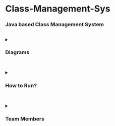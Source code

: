 # Class-Management-Sys

### Java based Class Management System

##

<details>
  <summary><h3>Diagrams</h3></summary>
  
  [Download - Class Diagram](https://github.com/mr0erek/Class-Management-Sys/raw/main/assets/Class_Diagram.png)
  > <img width="300" height="300" src="https://github.com/mr0erek/Class-Management-Sys/blob/main/assets/Class_Diagram.png">
    
  [Download - Use-Case Diagram](https://github.com/mr0erek/Class-Management-Sys/raw/main/assets/Use_Case_Diagram.png)
  > <img width="300" height="300" src="https://github.com/mr0erek/Class-Management-Sys/blob/main/assets/Use_Case_Diagram.png">
</details>

##
<details>
  <summary><h3>How to Run?</h3></summary>
  
  > **If java & git is already installed!**
  - ```sh
    git clone --depth=1 https://github.com/mr0erek/Class-Management-Sys.git; cd Class-Management-Sys; javac ClassManagementSystem.java; java ClassManagmentSystem 
    ```
    - **else** -> [Download ZIP](https://github.com/mr0erek/Class-Management-Sys/archive/refs/heads/main.zip)  **and Extract**
</details>


##
<details>
  <summary><h3>Team Members</h3></summary>
  
- **I'm - [@mr0erek](github.com/mr0erek)** 
- **[Rehan](#)**
- **[Krish](#)**
- **[Jessica](#)**
- **[Shriya](#)**
</details>

